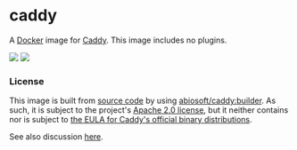 # caddy

A [Docker](https://docker.com) image for [Caddy](https://caddyserver.com). This image includes no plugins.

[![](https://images.microbadger.com/badges/image/stffabi/caddy.svg)](https://microbadger.com/images/stffabi/caddy "Get your own image badge on microbadger.com")
[![](https://img.shields.io/badge/version-0.10.11-blue.svg)](https://github.com/mholt/caddy/tree/v0.10.11)

### License

This image is built from [source code](https://github.com/mholt/caddy) by using 
[abiosoft/caddy:builder](https://github.com/abiosoft/caddy-docker/blob/master/BUILDER.md). As such, it is subject to
the project's [Apache 2.0 license](https://github.com/mholt/caddy/blob/baf6db5b570e36ea2fee30d50f879255a5895370/LICENSE.txt),
but it neither contains nor is subject to [the EULA for Caddy's official binary distributions](https://github.com/mholt/caddy/blob/545fa844bbd188c1e5bff6926e5c410e695571a0/dist/EULA.txt).

See also discussion [here](https://github.com/mholt/caddy/issues/1878).